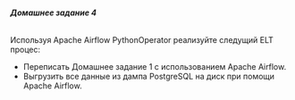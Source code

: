 ###### **Домашнее задание 4**

Используя Apache Airflow PythonOperator реализуйте следущий ELT процес:
- Переписать Домашнее задание 1 с использованием Apache Airflow.
- Выгрузить все данные из дампа PostgreSQL на диск при помощи Apache Airflow.
